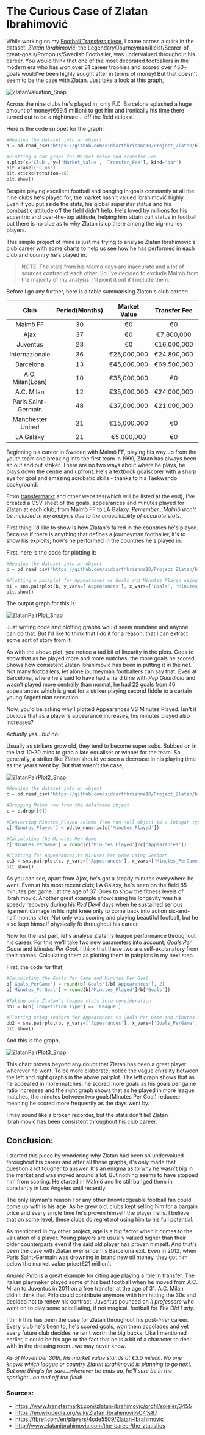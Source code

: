 # The Curious Case of Zlatan Ibrahimović

While working on my [Football Transfers piece](https://github.com/siddarthkrishna10/Football_Transfers), I came across a quirk in the dataset. _Zlatan Ibrahimović_; the Legendary/Journeyman/Illeist/Scorer-of-great-goals/Pompous/Swedish Footballer, was undervalued throughout his career. You would think that one of the most decorated footballers in the modern era who has won over 31 career trophies and scored over 450+ goals would've been highly sought after in terms of money! But that doesn't seem to be the case with Zlatan. Just take a look at this graph,

![ZlatanValuation_Snap](https://github.com/siddarthkrishna10/Project_Zlatan/blob/master/Code/ZlatanValuation_Snap.PNG)

Across the nine clubs he's played in, only F.C. Barcelona splashed a huge amount of money(€69.5 million) to get him and ironically his time there turned out to be a nightmare... off the field at least.

Here is the code snippet for the graph:
```python
#Reading the dataset into an object
a = pd.read_csv('https://github.com/siddarthkrishna10/Project_Zlatan/blob/master/Code/ZlatanStat_Sheet.csv')

#Plotting a bar graph for Market Value and Transfer Fee
a.plot(x='Club', y=['Market_Value', 'Transfer_Fee'], kind='bar')
plt.xlabel('Club')
plt.xticks(rotation=45)
plt.show()
```

Despite playing excellent football and banging in goals constantly at all the nine clubs he's played for, the market hasn't valued Ibrahimović highly. Even if you put aside the stats, his global superstar status and his bombastic attitude off the field didn't help. He's loved by millions for his eccentric and over-the-top attitude, helping him attain cult status in football but there is no clue as to why Zlatan is up there among the big-money players.

This simple project of mine is just me trying to analyse Zlatan Ibrahimović's club career with some charts to help us see how he has performed in each club and country he's played in.

> NOTE: The stats from his Malmö days are inaccurate and a lot of sources contradict each other. So I've decided to exclude Malmö from the majority of my analysis. I'll point it out if I include them.

Before I go any further, here is a table summarising Zlatan's club career:

Club | Period(Months) | Market Value | Transfer Fee | Appearances | Minutes Played | Goals | Assists
:---: | :---: | :---: | :---: | :---: | :---: | :---: | :---: 
Malmö FF | 30 | €0 | €0 | 47 | NA | 18 | 3
Ajax | 37 | €0 | €7,800,000 | 110 | 7193 | 48 | 15
Juventus | 23 |  €0 | €16,000,000 | 92 | 6867 | 26 | 7
Internazionale | 36 | €25,000,000 | €24,800,000 | 117 | 9712 | 66 | 29
Barcelona | 13 |  €45,000,000 | €69,500,000 | 46 | 3334 | 22 | 13
A.C. Milan(Loan) | 10 |  €35,000,000 | €0 | 41 | 3394 | 21 | 12
A.C. Milan | 12 | €35,000,000 | €24,000,000 | 44 | 3807 | 35 | 12
Paris Saint-Germain | 48 | €37,000,000 | €21,000,000 | 180 | 15090 | 156 | 60
Manchester United | 21 |  €15,000,000 | €0 | 53 | 4034 | 29 | 10
LA Galaxy | 21 | €5,000,000 | €0 | 58 | 4933 | 53 | 15

Beginning his career in Sweden with Malmö FF, playing his way up from the youth team and breaking into the first team in 1999, Zlatan has always been an out and out striker. There are no two ways about where he plays, he plays down the centre and upfront. He's a textbook goalscorer with a sharp eye for goal and amazing acrobatic skills - thanks to his Taekwando background.

From [transfermarkt](https://www.transfermarkt.com/) and other websites(which will be listed at the end), I've created a CSV sheet of the goals, appearances and minutes played for Zlatan at each club; from Malmö FF to LA Galaxy. _Remember...Malmö won't be included in my analysis due to the unavailability of accurate stats._

First thing I'd like to show is how Zlatan's faired in the countries he's played. Because if there is anything that defines a journeyman footballer, it's to show his exploits; how's he performed in the countries he's played in.

First, here is the code for plotting it:

```python
#Reading the dataset into an object
b = pd.read_csv('https://github.com/siddarthkrishna10/Project_Zlatan/blob/master/Code/Zlatan_ClubComp.csv')

#Plotting a pairplot for Appearances vs Goals and Minutes Played using Seaborn
b1 = sns.pairplot(b, y_vars=['Appearances'], x_vars=['Goals', 'Minutes_Played'], hue="Country")
plt.show()
```

The output graph for this is:

![ZlatanPairPlot_Snap](https://github.com/siddarthkrishna10/Project_Zlatan/blob/master/Code/ZlatanPairPlot1_Snap.PNG)

Just writing code and plotting graphs would seem mundane and anyone can do that. But I'd like to think that I do it for a reason, that I can extract some sort of story from it.

As with the above plot, you notice a tad bit of linearity in the plots. Goes to show that as he played more and more matches, the more goals he scored. Shows how consistent Zlatan Ibrahimović has been in putting it in the net. Not many footballers, let alone journeyman footballers can say that. Even at Barcelona, where he's said to have had a hard time with _Pep Guardiola_ and wasn't played more centrally than normal, he had 22 goals from 46 appearances which is great for a striker playing second fiddle to a certain young Argentinian sensation.

Now, you'd be asking why I plotted Appearances VS Minutes Played. Isn't it obvious that as a player's appearance increases, his minutes played also increases?

_Actually yes...but no!_

Usually as strikers grow old, they tend to become super subs. Subbed on in the last 10-20 mins to grab a late equaliser or winner for the team. So generally, a striker like Zlatan should've seen a decrease in his playing time as the years went by. But that wasn't the case,

![ZlatanPairPlot2_Snap](https://github.com/siddarthkrishna10/Project_Zlatan/blob/master/Code/ZlatanPairPlot2_Snap.PNG)

```python
#Reading the dataset into an object
c = pd.read_csv('https://github.com/siddarthkrishna10/Project_Zlatan/blob/master/Code/ZlatanStat_Sheet.csv')

#Dropping Malmö row from the dataframe object
c = c.drop([0])

#Converting Minutes_Played column from non-null object to a integar type
c['Minutes_Played'] = pd.to_numeric(c['Minutes_Played'])

#Calculating the Minutes Per Game
c['Minutes_PerGame'] = round(c['Minutes_Played']/c['Appearances'])

#Plotting for Appearances vs Minutes Per Game using Seaborn
cc3 = sns.pairplot(c, y_vars=['Appearances'], x_vars=['Minutes_PerGame'], hue="Club")
plt.show()
```

As you can see, apart from Ajax, he's got a steady minutes everywhere he went. Even at his most recent club; LA Galaxy, he's been on the field 85 minutes per game...at the age of 37. Goes to show the fitness levels of Ibrahimović. Another great example showcasing his longevity was his speedy recovery during his _Red Devil_ days when he sustained serious ligament damage in his right knee only to come back into action six-and-half months later. Not only was scoring and playing beautiful football, but he also kept himself physically fit throughout his career.

Now for the last part, let's analyse Zlatan's league performance throughout his career. For this we'll take two new parameters into account; _Goals Per Game_ and _Minutes Per Goal_. I think that these two are self-explanatory from their names. Calculating them as plotting them in pairplots in my next step.

First, the code for that,

```python
#Calculating the Goals Per Game and Minutes Per Goal
b['Goals_PerGame'] = round(b['Goals']/b['Appearances'], 2)
b['Minutes_PerGoal'] = round(b['Minutes_Played']/b['Goals'])

#Taking only Zlatan's league stats into consideration
bb1 = b[b['Competition_Type'] == 'League']

#Plotting using seaborn for Appearances vs Goals Per Game and Minutes Per goal
bb2 = sns.pairplot(b, y_vars=['Appearances'], x_vars=['Goals_PerGame', 'Minutes_PerGoal'], hue="Club")
plt.show()
```

And this is the graph,

![ZlatanPairPlot3_Snap](https://github.com/siddarthkrishna10/Project_Zlatan/blob/master/Code/ZlatanPairPlot3_Snap.PNG)

This chart proves beyond any doubt that Zlatan has been a great player wherever he went. To be more elaborate; notice the vague chirality between the left and right graphs in the above pairplot. The left graph shows that as he appeared in more matches, he scored more goals as his goals per game ratio increases and the right graph shows that as he played in more league matches, the minutes between two goals(Minutes Per Goal) reduces; meaning he scored more frequently as the days went by.

I may sound like a broken recorder, but the stats don't lie! Zlatan Ibrahimović has been consistent throughout his club career. 

## Conclusion:

I started this piece by wondering why Zlatan had been so undervalued throughout his career and after all these graphs, it's only made that question a lot tougher to answer. It's an enigma as to why he wasn't big in the market and was moved around a lot. But nothing seems to have stopped him from scoring. He started in Malmö and he still banged them in constantly in Los Angeles until recently.

The only layman's reason I or any other knowledgeable football fan could come up with is his **age**. As he grew old, clubs kept selling him for a bargain price and every single time he's proven himself the player he is. I believe that on some level, these clubs do regret not using him to his full potential.

As mentioned in my other project, age is a big factor when it comes to the valuation of a player. Young players are usually valued higher than their older counterparts even if the said old player has proven himself. And that's been the case with Zlatan ever since his Barcelona exit. Even in 2012, when Paris Saint-Germain was drowning in brand new oil money, they got him below the market value price(€21 million). 

_Andrea Pirlo_ is a great example for citing age playing a role in transfer. The Italian playmaker played some of his best football when he moved from A.C. Milan to Juventus in 2011 on a free transfer at the age of 31. A.C. Milan didn't think that Pirlo could contribute anymore with him hitting the 30s and decided not to renew his contract. Juventus pounced on _Il professore_ who went on to play some scintillating, if not magical, football for _The Old Lady_.

I think this has been the case for Zlatan throughout his post-_Inter_ career. Every club he's been to, he's scored goals, won them accolades and yet every future club decides he isn't worth the big bucks. Like I mentioned earlier, it could be his age or the fact that he is a bit of a character to deal with in the dressing room...we may never know.

_As of November 30th, his market value stands at €3.5 million. No one knows which league or country Zlatan Ibrahimović is planning to go next. But one thing's for sure...wherever he ends up, he'll sure be in the spotlight...on and off the field!_

### Sources:
- https://www.transfermarkt.com/zlatan-ibrahimovic/profil/spieler/3455
- https://en.wikipedia.org/wiki/Zlatan_Ibrahimovi%C4%87
- https://fbref.com/en/players/4cde5509/Zlatan-Ibrahimovic
- http://www.zlatanibrahimovic.com/the_career/the_ztatistics
